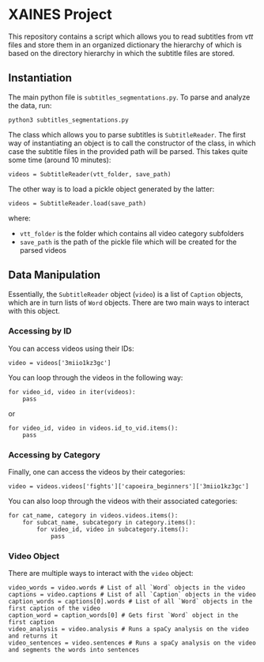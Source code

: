 # XAINES Project

This repository contains a script which allows you to read subtitles from *vtt* files and store them in an organized dictionary the hierarchy of which is based on the directory hierarchy in which the subtitle files are stored.

## Instantiation

The main python file is `subtitles_segmentations.py`. To parse and analyze the data, run:

    python3 subtitles_segmentations.py

The class which allows you to parse subtitles is `SubtitleReader`. The first way of instantiating an object is to call the constructor of the class, in which case the subtitle files in the provided path will be parsed. This takes quite some time (around 10 minutes):
    
    videos = SubtitleReader(vtt_folder, save_path)

The other way is to load a pickle object generated by the latter:

    videos = SubtitleReader.load(save_path)

where:
- `vtt_folder` is the folder which contains all video category subfolders
- `save_path` is the path of the pickle file which will be created for the parsed videos

## Data Manipulation

Essentially, the `SubtitleReader` object (`video`) is a list of `Caption` objects, which are in turn lists of `Word` objects. There are two main ways to interact with this object.

### Accessing by ID

You can access videos using their IDs:

    video = videos['3miio1kz3gc']

You can loop through the videos in the following way:

    for video_id, video in iter(videos):
        pass

or

    for video_id, video in videos.id_to_vid.items():
        pass

### Accessing by Category

Finally, one can access the videos by their categories:

    video = videos.videos['fights']['capoeira_beginners']['3miio1kz3gc']

You can also loop through the videos with their associated categories:

    for cat_name, category in videos.videos.items():
        for subcat_name, subcategory in category.items():
            for video_id, video in subcategory.items():
                pass

### Video Object

There are multiple ways to interact with the `video` object:

    video_words = video.words # List of all `Word` objects in the video
    captions = video.captions # List of all `Caption` objects in the video
    caption_words = captions[0].words # List of all `Word` objects in the first caption of the video
    caption_word = caption_words[0] # Gets first `Word` object in the first caption
    video_analysis = video.analysis # Runs a spaCy analysis on the video and returns it
    video_sentences = video.sentences # Runs a spaCy analysis on the video and segments the words into sentences

